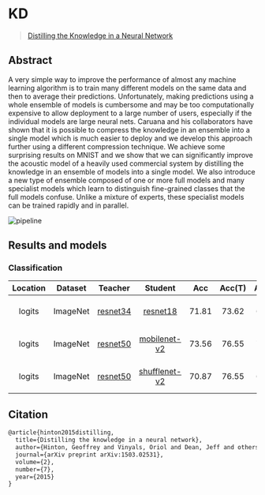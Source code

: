 # KD

> [Distilling the Knowledge in a Neural Network](https://arxiv.org/abs/1503.02531)

<!-- [ALGORITHM] -->

## Abstract

A very simple way to improve the performance of almost any machine learning algorithm is to train many different models on the same data and then to average their predictions. Unfortunately, making predictions using a whole ensemble of models is cumbersome and may be too computationally expensive to allow deployment to a large number of users, especially if the individual models are large neural nets. Caruana and his collaborators have shown that it is possible to compress the knowledge in an ensemble into a single model which is much easier to deploy and we develop this approach further using a different compression technique. We achieve some surprising results on MNIST and we show that we can significantly improve the acoustic model of a heavily used commercial system by distilling the knowledge in an ensemble of models into a single model. We also introduce a new type of ensemble composed of one or more full models and many specialist models which learn to distinguish fine-grained classes that the full models confuse. Unlike a mixture of experts, these specialist models can be trained rapidly and in parallel.

![pipeline](https://user-images.githubusercontent.com/88702197/187423762-e932dd3e-16cb-4714-a85f-cddfc906c1b7.png)

## Results and models

### Classification

| Location | Dataset  |                                                    Teacher                                                    |                                                              Student                                                               |  Acc  | Acc(T) | Acc(S) |                             Config                             | Download                                                                                                                                                                                                                                                                                                                                                                                                                                                                                                                                               |
| :------: | :------: | :-----------------------------------------------------------------------------------------------------------: | :--------------------------------------------------------------------------------------------------------------------------------: | :---: | :----: | :----: | :------------------------------------------------------------: | :----------------------------------------------------------------------------------------------------------------------------------------------------------------------------------------------------------------------------------------------------------------------------------------------------------------------------------------------------------------------------------------------------------------------------------------------------------------------------------------------------------------------------------------------------- |
|  logits  | ImageNet | [resnet34](https://github.com/open-mmlab/mmclassification/blob/dev-1.x/configs/resnet/resnet34_8xb32_in1k.py) |           [resnet18](https://github.com/open-mmlab/mmclassification/blob/dev-1.x/configs/resnet/resnet18_8xb32_in1k.py)            | 71.81 | 73.62  | 69.90  |     [config](./kd_logits_resnet34_resnet18_8xb32_in1k.py)      | [teacher](https://download.openmmlab.com/mmclassification/v0/resnet/resnet34_8xb32_in1k_20210831-f257d4e6.pth) \|[model](https://download.openmmlab.com/mmrazor/v1/kd/kl_r18_w3/kd_logits_resnet34_resnet18_8xb32_in1k_w3_20221011_181115-5c6a834d.pth?versionId=CAEQThiBgID1_Me0oBgiIDE3NTk3MDgxZmU2YjRlMjVhMzg1ZTQwMmRhNmYyNGU2) \| [log](https://download.openmmlab.com/mmrazor/v1/kd/kl_r18_w3/kd_logits_resnet34_resnet18_8xb32_in1k_w3_20221011_181115-5c6a834d.json?versionId=CAEQThiBgMDx_se0oBgiIDQxNTM2MWZjZGRhNjRhZDZiZTIzY2Y0NDU3NDA4ODBl) |
|  logits  | ImageNet | [resnet50](https://github.com/open-mmlab/mmclassification/blob/dev-1.x/configs/resnet/resnet50_8xb32_in1k.py) |    [mobilenet-v2](https://github.com/open-mmlab/mmclassification/blob/dev-1.x/configs/mobilenet_v2/mobilenet-v2_8xb32_in1k.py)     | 73.56 | 76.55  | 71.86  |   [config](./kd_logits_resnet50_mobilenet-v2_8xb32_in1k.py)    | [teacher](https://download.openmmlab.com/mmclassification/v0/resnet/resnet50_8xb32_in1k_20210831-ea4938fc.pth) \|[model](https://download.openmmlab.com/mmrazor/v1/kd/kl_mbv2_w3t1/kd_logits_resnet50_mobilenet-v2_8xb32_in1k_20221025_212407-6ea9e2a5.pth) \| [log](https://download.openmmlab.com/mmrazor/v1/kd/kl_mbv2_w3t1/kd_logits_resnet50_mobilenet-v2_8xb32_in1k_20221025_212407-6ea9e2a5.json)                                                                                                                                               |
|  logits  | ImageNet | [resnet50](https://github.com/open-mmlab/mmclassification/blob/dev-1.x/configs/resnet/resnet50_8xb32_in1k.py) | [shufflenet-v2](https://github.com/open-mmlab/mmclassification/blob/dev-1.x/configs/shufflenet_v2/shufflenet-v2-1x_16xb64_in1k.py) | 70.87 | 76.55  | 69.55  | [config](./kd_logits_resnet50_shufflenet-v2-1x_16xb64_in1k.py) | [teacher](https://download.openmmlab.com/mmclassification/v0/resnet/resnet50_8xb32_in1k_20210831-ea4938fc.pth) \|[model](https://download.openmmlab.com/mmrazor/v1/kd/kl_shuffle_w3t1/kd_logits_resnet50_shufflenet-v2-1x_16xb64_in1k_20221025_224424-5d748c1b.pth) \| [log](https://download.openmmlab.com/mmrazor/v1/kd/kl_shuffle_w3t1/kd_logits_resnet50_shufflenet-v2-1x_16xb64_in1k_20221025_224424-5d748c1b.json)                                                                                                                               |

## Citation

```latex
@article{hinton2015distilling,
  title={Distilling the knowledge in a neural network},
  author={Hinton, Geoffrey and Vinyals, Oriol and Dean, Jeff and others},
  journal={arXiv preprint arXiv:1503.02531},
  volume={2},
  number={7},
  year={2015}
}
```
